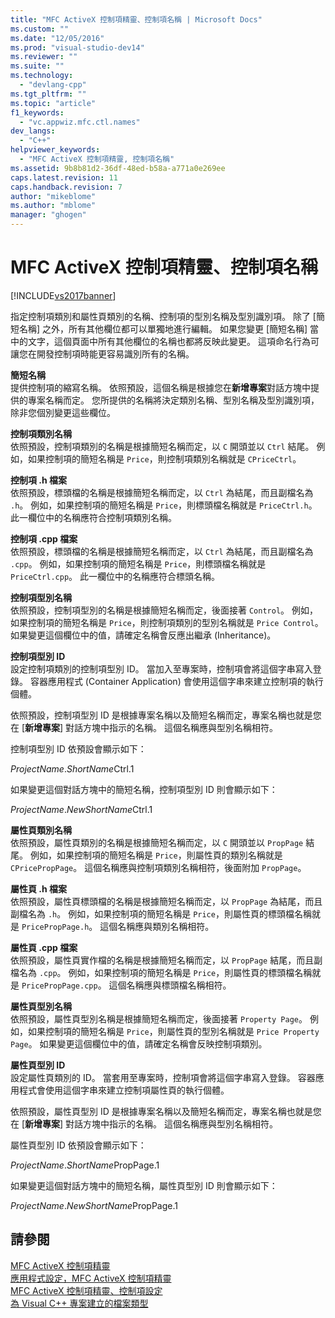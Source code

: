 ```yaml
---
title: "MFC ActiveX 控制項精靈、控制項名稱 | Microsoft Docs"
ms.custom: ""
ms.date: "12/05/2016"
ms.prod: "visual-studio-dev14"
ms.reviewer: ""
ms.suite: ""
ms.technology: 
  - "devlang-cpp"
ms.tgt_pltfrm: ""
ms.topic: "article"
f1_keywords: 
  - "vc.appwiz.mfc.ctl.names"
dev_langs: 
  - "C++"
helpviewer_keywords: 
  - "MFC ActiveX 控制項精靈, 控制項名稱"
ms.assetid: 9b8b81d2-36df-48ed-b58a-a771a0e269ee
caps.latest.revision: 11
caps.handback.revision: 7
author: "mikeblome"
ms.author: "mblome"
manager: "ghogen"
---
```

# MFC ActiveX 控制項精靈、控制項名稱
[!INCLUDE[vs2017banner](../../assembler/inline/includes/vs2017banner.md)]

指定控制項類別和屬性頁類別的名稱、控制項的型別名稱及型別識別項。  除了 \[簡短名稱\] 之外，所有其他欄位都可以單獨地進行編輯。  如果您變更 \[簡短名稱\] 當中的文字，這個頁面中所有其他欄位的名稱也都將反映此變更。  這項命名行為可讓您在開發控制項時能更容易識別所有的名稱。  
  
 **簡短名稱**  
 提供控制項的縮寫名稱。  依照預設，這個名稱是根據您在**新增專案**對話方塊中提供的專案名稱而定。  您所提供的名稱將決定類別名稱、型別名稱及型別識別項，除非您個別變更這些欄位。  
  
 **控制項類別名稱**  
 依照預設，控制項類別的名稱是根據簡短名稱而定，以 `C` 開頭並以 `Ctrl` 結尾。  例如，如果控制項的簡短名稱是 `Price`，則控制項類別名稱就是 `CPriceCtrl`。  
  
 **控制項 .h 檔案**  
 依照預設，標頭檔的名稱是根據簡短名稱而定，以 `Ctrl` 為結尾，而且副檔名為 `.h`。  例如，如果控制項的簡短名稱是 `Price`，則標頭檔名稱就是 `PriceCtrl.h`。  此一欄位中的名稱應符合控制項類別名稱。  
  
 **控制項 .cpp 檔案**  
 依照預設，標頭檔的名稱是根據簡短名稱而定，以 `Ctrl` 為結尾，而且副檔名為 `.cpp`。  例如，如果控制項的簡短名稱是 `Price`，則標頭檔名稱就是 `PriceCtrl.cpp`。  此一欄位中的名稱應符合標頭名稱。  
  
 **控制項型別名稱**  
 依照預設，控制項型別的名稱是根據簡短名稱而定，後面接著 `Control`。  例如，如果控制項的簡短名稱是 `Price`，則控制項類別的型別名稱就是 `Price Control`。  如果變更這個欄位中的值，請確定名稱會反應出繼承 \(Inheritance\)。  
  
 **控制項型別 ID**  
 設定控制項類別的控制項型別 ID。  當加入至專案時，控制項會將這個字串寫入登錄。  容器應用程式 \(Container Application\) 會使用這個字串來建立控制項的執行個體。  
  
 依照預設，控制項型別 ID 是根據專案名稱以及簡短名稱而定，專案名稱也就是您在 \[**新增專案**\] 對話方塊中指示的名稱。  這個名稱應與型別名稱相符。  
  
 控制項型別 ID 依預設會顯示如下：  
  
 *ProjectName*.*ShortName*Ctrl.1  
  
 如果變更這個對話方塊中的簡短名稱，控制項型別 ID 則會顯示如下：  
  
 *ProjectName*.*NewShortName*Ctrl.1  
  
 **屬性頁類別名稱**  
 依照預設，屬性頁類別的名稱是根據簡短名稱而定，以 `C` 開頭並以 `PropPage` 結尾。  例如，如果控制項的簡短名稱是 `Price`，則屬性頁的類別名稱就是 `CPricePropPage`。  這個名稱應與控制項類別名稱相符，後面附加 `PropPage`。  
  
 **屬性頁 .h 檔案**  
 依照預設，屬性頁標頭檔的名稱是根據簡短名稱而定，以 `PropPage` 為結尾，而且副檔名為 `.h`。  例如，如果控制項的簡短名稱是 `Price`，則屬性頁的標頭檔名稱就是 `PricePropPage.h`。  這個名稱應與類別名稱相符。  
  
 **屬性頁 .cpp 檔案**  
 依照預設，屬性頁實作檔的名稱是根據簡短名稱而定，以 `PropPage` 結尾，而且副檔名為 `.cpp`。  例如，如果控制項的簡短名稱是 `Price`，則屬性頁的標頭檔名稱就是 `PricePropPage.cpp`。  這個名稱應與標頭檔名稱相符。  
  
 **屬性頁型別名稱**  
 依照預設，屬性頁型別名稱是根據簡短名稱而定，後面接著 `Property Page`。  例如，如果控制項的簡短名稱是 `Price`，則屬性頁的型別名稱就是 `Price Property Page`。  如果變更這個欄位中的值，請確定名稱會反映控制項類別。  
  
 **屬性頁型別 ID**  
 設定屬性頁類別的 ID。  當套用至專案時，控制項會將這個字串寫入登錄。  容器應用程式會使用這個字串來建立控制項屬性頁的執行個體。  
  
 依照預設，屬性頁型別 ID 是根據專案名稱以及簡短名稱而定，專案名稱也就是您在 \[**新增專案**\] 對話方塊中指示的名稱。  這個名稱應與型別名稱相符。  
  
 屬性頁型別 ID 依預設會顯示如下：  
  
 *ProjectName*.*ShortName*PropPage.1  
  
 如果變更這個對話方塊中的簡短名稱，屬性頁型別 ID 則會顯示如下：  
  
 *ProjectName*.*NewShortName*PropPage.1  
  
## 請參閱  
 [MFC ActiveX 控制項精靈](../../mfc/reference/mfc-activex-control-wizard.md)   
 [應用程式設定，MFC ActiveX 控制項精靈](../../mfc/reference/application-settings-mfc-activex-control-wizard.md)   
 [MFC ActiveX 控制項精靈、控制項設定](../../mfc/reference/control-settings-mfc-activex-control-wizard.md)   
 [為 Visual C\+\+ 專案建立的檔案類型](../../ide/file-types-created-for-visual-cpp-projects.md)